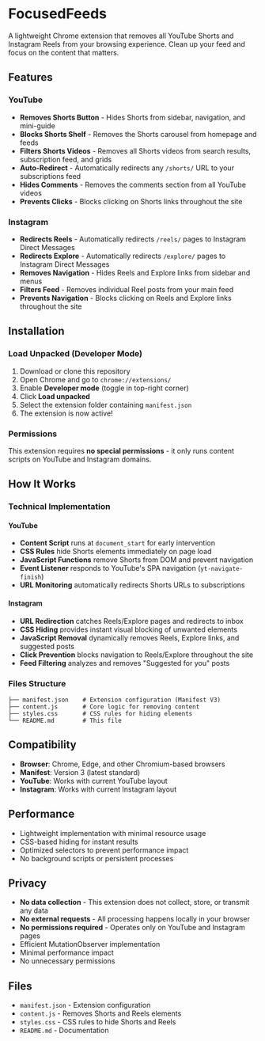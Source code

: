 # FocusedFeeds

A lightweight Chrome extension that removes all YouTube Shorts and Instagram Reels from your browsing experience. Clean up your feed and focus on the content that matters.

## Features

### YouTube

- **Removes Shorts Button** - Hides Shorts from sidebar, navigation, and mini-guide
- **Blocks Shorts Shelf** - Removes the Shorts carousel from homepage and feeds
- **Filters Shorts Videos** - Removes all Shorts videos from search results, subscription feed, and grids
- **Auto-Redirect** - Automatically redirects any `/shorts/` URL to your subscriptions feed
- **Hides Comments** - Removes the comments section from all YouTube videos
- **Prevents Clicks** - Blocks clicking on Shorts links throughout the site

### Instagram

- **Redirects Reels** - Automatically redirects `/reels/` pages to Instagram Direct Messages
- **Redirects Explore** - Automatically redirects `/explore/` pages to Instagram Direct Messages
- **Removes Navigation** - Hides Reels and Explore links from sidebar and menus
- **Filters Feed** - Removes individual Reel posts from your main feed
- **Prevents Navigation** - Blocks clicking on Reels and Explore links throughout the site

## Installation

### Load Unpacked (Developer Mode)

1. Download or clone this repository
2. Open Chrome and go to `chrome://extensions/`
3. Enable **Developer mode** (toggle in top-right corner)
4. Click **Load unpacked**
5. Select the extension folder containing `manifest.json`
6. The extension is now active!

### Permissions

This extension requires **no special permissions** - it only runs content scripts on YouTube and Instagram domains.

## How It Works

### Technical Implementation

#### YouTube

- **Content Script** runs at `document_start` for early intervention
- **CSS Rules** hide Shorts elements immediately on page load
- **JavaScript Functions** remove Shorts from DOM and prevent navigation
- **Event Listener** responds to YouTube's SPA navigation (`yt-navigate-finish`)
- **URL Monitoring** automatically redirects Shorts URLs to subscriptions

#### Instagram

- **URL Redirection** catches Reels/Explore pages and redirects to inbox
- **CSS Hiding** provides instant visual blocking of unwanted elements
- **JavaScript Removal** dynamically removes Reels, Explore links, and suggested posts
- **Click Prevention** blocks navigation to Reels/Explore throughout the site
- **Feed Filtering** analyzes and removes "Suggested for you" posts

### Files Structure

```
├── manifest.json    # Extension configuration (Manifest V3)
├── content.js       # Core logic for removing content
├── styles.css       # CSS rules for hiding elements
└── README.md        # This file
```

## Compatibility

- **Browser**: Chrome, Edge, and other Chromium-based browsers
- **Manifest**: Version 3 (latest standard)
- **YouTube**: Works with current YouTube layout
- **Instagram**: Works with current Instagram layout

## Performance

- Lightweight implementation with minimal resource usage
- CSS-based hiding for instant results
- Optimized selectors to prevent performance impact
- No background scripts or persistent processes

## Privacy

- **No data collection** - This extension does not collect, store, or transmit any data
- **No external requests** - All processing happens locally in your browser
- **No permissions required** - Operates only on YouTube and Instagram pages
- Efficient MutationObserver implementation
- Minimal performance impact
- No unnecessary permissions

## Files

- `manifest.json` - Extension configuration
- `content.js` - Removes Shorts and Reels elements
- `styles.css` - CSS rules to hide Shorts and Reels
- `README.md` - Documentation
